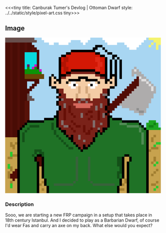 <<<tiny
title: Canburak Tumer's Devlog | Ottoman Dwarf
style: ../../static/style/pixel-art.css
tiny>>>

## Image
![](../../static/pixel-art/Dwarf-v1.gif)

### Description
Sooo, we are starting a new FRP campaign in a setup that takes place in 18th century Istanbul. And I decided to play as a Barbarian Dwarf, of course I'd wear Fas and carry an axe on my back. What else would you expect?